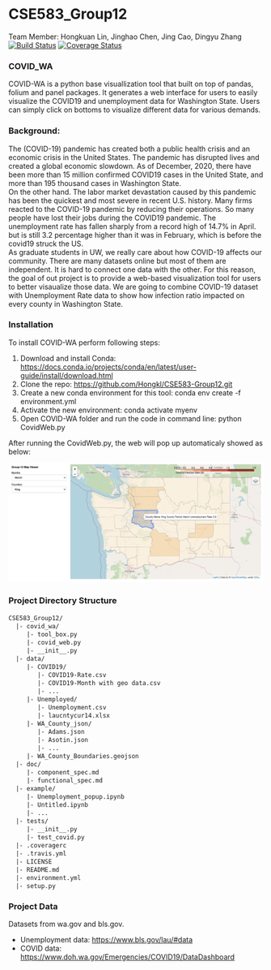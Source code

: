 # CSE583_Group12
Team Member: Hongkuan Lin, Jinghao Chen, Jing Cao, Dingyu Zhang
[![Build Status](https://travis-ci.org/Hongkl/CSE583_Group12.svg?branch=main)](https://travis-ci.org/Hongkl/CSE583_Group12)
[![Coverage Status](https://coveralls.io/repos/github/Hongkl/CSE583_Group12/badge.svg?branch=main)](https://coveralls.io/github/Hongkl/CSE583_Group12?branch=main)

### COVID_WA
COVID-WA is a python base visuallization tool that built on top of pandas, folium and panel packages. It generates a web interface for users to easily visualize the COVID19 and unemployment data for Washington State. Users can simply click on bottoms to visualize different data for various demands.


### Background:
The (COVID-19) pandemic has created both a public health crisis and an economic crisis in the United States. The pandemic has disrupted lives and created a global economic slowdown. As of December, 2020, there have been more than 15 million confirmed COVID19 cases in the United State, and more than 195 thousand cases in Washington State.  
On the other hand. The labor market devastation caused by this pandemic has been the quickest and most severe in recent U.S. history. Many firms reacted to the COVID-19 pandemic by reducing their operations. So many people have lost their jobs during the COVID19 pandemic. The unemployment rate has fallen sharply from a record high of 14.7% in April. but is still 3.2 percentage higher than it was in February, which is before the covid19 struck the US.  
As graduate students in UW, we really care about how COVID-19 affects our community. There are many datasets online but most of them are independent. It is hard to connect one data with the other. For this reason, the goal of out project is to provide a web-based visualization tool for users to better visaualize those data. We are going to combine COVID-19 dataset with Unemployment Rate data to show how infection ratio impacted on every county in Washington State.
 


### Installation
To install COVID-WA perform following steps:

1. Download and install Conda: https://docs.conda.io/projects/conda/en/latest/user-guide/install/download.html
2. Clone the repo: https://github.com/Hongkl/CSE583-Group12.git
3. Create a new conda environment for this tool: conda env create -f environment.yml
4. Activate the new environment: conda activate myenv
5. Open COVID-WA folder and run the code in command line: python CovidWeb.py  

After running the CovidWeb.py, the web will pop up automaticaly showed as below:


![](demo/dashboard.png?raw=true)

### Project Directory Structure
```
CSE583_Group12/
  |- covid_wa/
     |- tool_box.py
     |- covid_web.py
     |- __init__.py
  |- data/
     |- COVID19/
        |- COVID19-Rate.csv
        |- COVID19-Month with geo data.csv
        |- ...
     |- Unemployed/
        |- Unemployment.csv
        |- laucntycur14.xlsx
     |- WA_County_json/
        |- Adams.json
        |- Asotin.json
        |- ...
     |- WA_County_Boundaries.geojson
  |- doc/
     |- component_spec.md
     |- functional_spec.md
  |- example/
     |- Unemployment_popup.ipynb
     |- Untitled.ipynb
     |- ...   
  |- tests/
     |- __init__.py
     |- test_covid.py
  |- .coveragerc
  |- .travis.yml
  |- LICENSE
  |- README.md
  |- environment.yml
  |- setup.py
```
### Project Data
Datasets from wa.gov and bls.gov.  
* Unemployment data: https://www.bls.gov/lau/#data
* COVID data: https://www.doh.wa.gov/Emergencies/COVID19/DataDashboard


